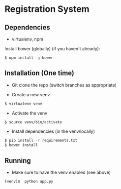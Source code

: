 Registration System
============

Dependencies
--------
- virtualenv, npm 

Install bower (globally) (if you haven't already): 
```sh
$ npm install -g bower
```

Installation (One time)
-----------
- Git clone the repo (switch branches as appropriate)

- Create a new venv
```sh
$ virtualenv venv
```

- Activate the venv
```sh
$ source venv/bin/activate
```

- Install dependencies (in the venv/locally)
```sh
$ pip install -r requirements.txt
$ bower install
```

Running
-------

- Make sure to have the venv enabled (see above)
```sh
(venv)$  python app.py
```
